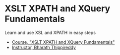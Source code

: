 # XSLT XPATH and XQuery Fundamentals

Learn and use XSL and XPATH in easy steps

- [Course, "XSLT XPATH and XQuery Fundamentals"](https://www.udemy.com/course/xslt-xpath-and-xquery-fundamentals/)
- [Instructor, Bharath Thippireddy](https://www.udemy.com/user/bharaththippireddy/)
